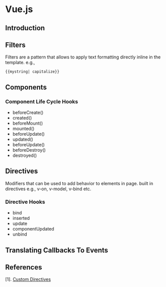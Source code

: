 # Vue.js
## Introduction

## Filters
Filters are a pattern that allows to apply text formatting directly inline in the template.
e.g.,
```
{{mystring| capitalize}}
```

## Components

### Component Life Cycle Hooks
* beforeCreate()
* created()
* beforeMount()
* mounted()
* beforeUpdate()
* updated()
* beforeUpdate()
* beforeDestroy()
* destroyed()


## Directives
Modifiers that can be used to add behavior to elements in page. 
built in directives e.g., v-on, v-model, v-bind etc.

### Directive Hooks
* bind
* inserted
* update
* componentUpdated
* unbind


## Translating Callbacks To Events

## References
[1]. [Custom Directives](https://vuejs.org/v2/guide/custom-directive.html#Directive-Hook-Arguments)
